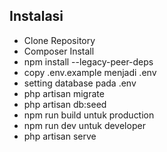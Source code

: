 
## Instalasi


- Clone Repository
- Composer Install
- npm install --legacy-peer-deps
- copy .env.example menjadi .env
- setting database pada .env
- php artisan migrate
- php artisan db:seed
- npm run build untuk production
- npm run dev untuk developer
- php artisan serve 


